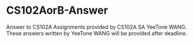 # CS102AorB-Answer
Answer to CS102A Assignments provided by CS102A SA YeeTone WANG.  
These answers written by YeeTone WANG will be provided after deadline.
